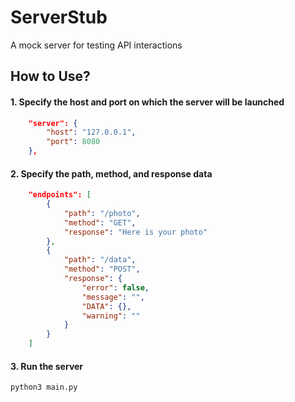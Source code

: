 # ServerStub
A mock server for testing API interactions

## How to Use?
#### 1. Specify the host and port on which the server will be launched
````json
    "server": {
        "host": "127.0.0.1",
        "port": 8080
    },
````
#### 2. Specify the path, method, and response data
````json
    "endpoints": [
        {
            "path": "/photo",
            "method": "GET",
            "response": "Here is your photo"
        },
        {
            "path": "/data",
            "method": "POST",
            "response": {
                "error": false,
                "message": "",
                "DATA": {},
                "warning": ""
            }
        }
    ]
````
#### 3. Run the server
````bash
python3 main.py
````

